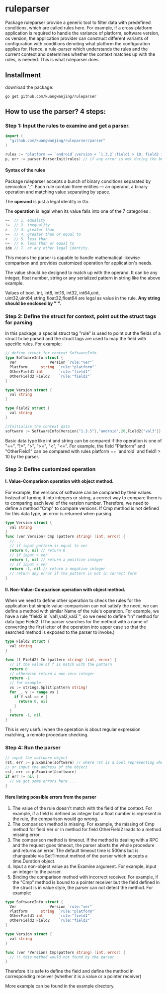 # ruleparser

Package ruleparser provide a generic tool to filter data with predefined conditions, which are called rules here.  For example, if a cross-platform application is required to handle the variance of platform, software version, os version, the application provider can construct different variants of configuration with conditions denoting what platform the configuration applies for. Hence, a rule-parser which understands the rules and the current context and determines whether the context matches up with the rules, is needed. This is what ruleparser does. 

## Installment

download the package:

```shell
go get github.com/kuangwanjing/ruleparser
```

## How to use the parser? 4 steps:

### Step 1: Input the rules to examine and get a parser. 

```go
import (
  "github.com/kuangwanjing/ruleparser/parser"
)

rules := "platform == `android`;version < `1.3.2`;field1 > 10; field2 in `val1,val2,val3`"
p, err := parser.ParserInit(rules) // if any error is met during the build of the parser, an error is return. 
```

#### Syntax of the rules

Package ruleparser accepts a bunch of binary conditions separated by semicolon ";". Each rule contain three entities — an operand, a binary operation and matching value separating by space. 

The **operand** is just a legal identity in Go. 

The **operation** is legal when its value falls into one of the 7 categories : 

```Go
== 	// 1. equality
!= 	// 2. inequality
> 	// 3. greater than
>= 	// 4. greater than or equal to
< 	// 5. less than
<= 	// 6. less than or equal to
ide	// 7. or any other legal identity.
```

This means the parser is capable to handle mathematical likewise comparison and provides customized operation for application's needs.  

The value should be designed to match up with the operand. It can be any integer, float number, string or any serialized pattern in string like the above example. 

Values of bool, int, int8, int16, int32, int64,uint, uint32,uint64,string,float32,float64 are legal as value in the rule. **Any string should be enclosed by "`".**

### Step 2: Define the struct for context, point out the struct tags for parsing

In this package, a special struct tag "rule" is used to point out the fields of a struct to be parsed and the struct tags are used to map the field with specific rules. For example:

```go
// define struct for context SoftwareInfo
type SoftwareInfo struct {
  Ver 				Version `rule:"ver"`
  Platform 		string 	`rule:"platform"`
  OtherField1 int 		`rule:"field1"`
  OtherField2 Field2 	`rule:"field2"`
}

type Version struct {
  val string
}

type Field2 struct {
  val string
}

//Initialize the context data
software := SoftwareInfo{Version{"1.3.5"},"android",20,Field2{"val3"}}
```

Basic data type like int and string can be compared if the operation is one of  "==", "!=", ">", ">=", "<", "<=". For example, the field "Platform" and "OtherField1" can be compared with rules platform == \`android\` and field1 > 10 by the parser.

### Step 3: Define customized operation

#### I. Value-Comparison operation with object method. 

For example, the versions of software can be compared by their values. Instead of turning it into integers or string, a correct way to compare them is to comparing each level of the version number. Therefore, we need to define a method "Cmp" to compare versions. If Cmp method is not defined for this data type, an error is returned when parsing.

```go
type Version struct {
  val string
}
func (ver Version) Cmp (pattern string) (int, error) {
  //... 
  // if input pattern is equal to ver
  return 0, nil // return 0
  // if input > ver
  return 1, nil // return a positive integer
  // if input < ver
  return -1, nil // return a negative integer
  // return any error if the pattern is not in correct form
}
```

#### II. Non-Value-Comparison operation with object method. 

When we need to define other operation to check the rules for the application but simple value-comparision can not satisfy the need, we can define a method with similar Name of the rule's operation. For example, we have a rule "field2 in \`val1,val2,val3\`", so we need to define "In" method for data type Field2. (The parser searches for the method with a name of converting the first letter of the operation into upper case so that the searched method is exposed to the parser to invoke.)

```go
type Field2 struct {
  val string
}

func (f Field2) In (pattern string) (int, error) {
  // if the value of f is match with the pattern
  return 0
  // otherwise return a non-zero integer
  return -1
  // for example
  vs := strings.Split(pattern string)
  for _, v := range vs {
    if f.val == v {
      return 0, nil
    }
  }
  return -1, nil
}
```

This is very useful when the operation is about regular expression matching, a remote procedure checking. 

### Step 4: Run the parser

```go
// input the software object 
rst, err := p.Examine(software) // where rst is a bool representing whether the object matches with the rule and err is error.
// or input the address of the object
rst, err := p.Examine(&software)
if err != nil {
  // we got some errors here ... 
}
```

#### Here listing possible errors from the parser

1. The value of the rule doesn't match with the field of the context. For example, if a field is defined as integer but a float number is represent in the rule, the comparison would go wrong. 
2. The comparison method is missing. For example, the missing of Cmp method for field Ver or  In method for field OtherField2 leads to a method missing error.
3. The comparison method is timeout. If the method is dealing with a RPC and the request goes timeout, the parser aborts the whole procedure and returns an error. The default timeout time is 500ms but is changeable via SetTimeout method of the parser which accepts a time.Duration object. 
4. Input a non-object value as the Examine argument. For example, input an integer to the parser.
5. Binding the comparison method with incorrect receiver. For example, if the "Cmp" method is bound to a pointer receiver but the field defined in the struct is in value style, the parser can not detect the method. For example:

```go
type SoftwareInfo struct {
  Ver 				Version `rule:"ver"`
  Platform 		string 	`rule:"platform"`
  OtherField1 int 		`rule:"field1"`
  OtherField2 Field2 	`rule:"field2"`
}

type Version struct {
  val string
}

func (ver *Version) Cmp(pattern string) (int, error) {
  // !! this method would not found by the parser
}
```

Therefore it is safe to define the field and define the method in corresponding receiver (whether it is a value or a pointer receiver)

More example can be found in the example directory. 
